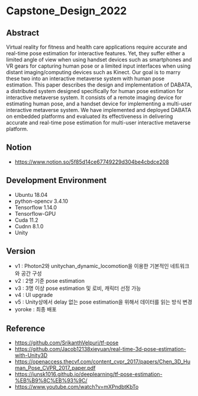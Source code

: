 # Capstone_Design_2022

## Abstract
Virtual reality for fitness and health care applications require accurate and real-time pose estimation for interactive features. Yet, they suffer either a limited angle of view when using handset devices such as smartphones and VR gears for capturing human pose or a limited input interfaces when using distant imaging/computing devices such as Kinect. Our goal is to marry these two into an interactive metaverse system with human pose estimation. This paper describes the design and implementation of DABATA, a distributed system designed specifically for human pose estimation for interactive metaverse system. It consists of a remote imaging device for estimating human pose, and a handset device for implementing a multi-user interactive metaverse system. We have implemented and deployed DABATA on embedded platforms and evaluated its effectiveness in delivering accurate and real-time pose estimation for multi-user interactive metaverse platform.

## Notion
* https://www.notion.so/5f85d14ce67749229d304be4cbdce208

## Development Environment
* Ubuntu 18.04
* python-opencv 3.4.10
* Tensorflow 1.14.0
* Tensorflow-GPU
* Cuda 11.2
* Cudnn 8.1.0
* Unity

## Version
* v1 : Photon2와 unitychan_dynamic_locomotion을 이용한 기본적인 네트워크와 공간 구성
* v2 : 2명 기준 pose estimation
* v3 : 3명 이상 pose estimation 및 로비, 캐릭터 선정 가능
* v4 : UI upgrade
* v5 : Unity상에서 delay 없는 pose estimation을 위해서 데이터를 읽는 방식 변경
* yoroke : 최종 배포

## Reference
* https://github.com/SrikanthVelpuri/tf-pose
* https://github.com/Jacob12138xieyuan/real-time-3d-pose-estimation-with-Unity3D
* https://openaccess.thecvf.com/content_cvpr_2017/papers/Chen_3D_Human_Pose_CVPR_2017_paper.pdf
* https://junsk1016.github.io/deeplearning/tf-pose-estimation-%EB%B9%8C%EB%93%9C/
* https://www.youtube.com/watch?v=mXPndbtKbTo
